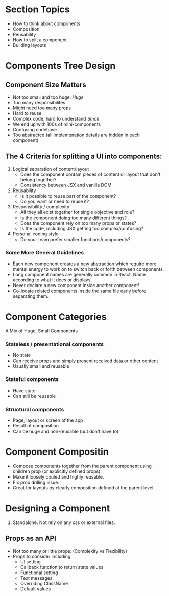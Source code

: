 # Section Topics

-   How to think about components
-   Composition
-   Reusability
-   How to split a component
-   Building layouts

# Components Tree Design

## Component Size Matters

-   Not too small and too huge.
    _Huge_
-   Too many responsibilites
-   Might need too many props
-   Hard to reuse
-   Complex code, hard to understand
    _Small_
-   We end up with 100s of mini-components
-   Confusing codebase
-   Too abstracted (all implemenation details are hidden in each component)

## The 4 Criteria for splitting a UI into components:

1. Logical separation of content/layout
    - Does the component contain pieces of content or layout that don't belong together?
    - Consistency between JSX and vanilla DOM
2. Reusability
    - Is it possible to reuse part of the component?
    - Do you want or need to reuse it?
3. Responsibility / complexity
    - All they all exist together for single objective and role?
    - Is the component doing too many different things?
    - Does the component rely on too many props or states?
    - Is the code, including JSX getting too complex/confusing?
4. Personal coding style
    - Do your team prefer smaller functions/components?

### Some More General Guidelines

-   Each new component creates a new abstraction which require more mental energy to work on to switch back or forth between components.
-   Long component names are generally common in React. Name according to what it does or displays.
-   Never declare a new component inside another component!
-   Co-locate related components inside the same file early before separating them.

# Component Categories

A Mix of Huge, Small Components

### Stateless / presentational components

-   No state
-   Can receive props and simply present received data or other content
-   Usually small and reusable

### Stateful components

-   Have state
-   Can still be reusable

### Structural components

-   Page, layout or screen of the app
-   Result of composition
-   Can be huge and non-reusable (but don't have to)

# Component Compositin

-   Compose components together from the parent component using children prop (or explicitly defined props).
-   Make it loosely couled and highly reusable.
-   Fix prop drilling issue.
-   Great for layouts by clearly composition defined at the parent level.

# Designing a Component

1. Standalone. Not rely on any css or external files.

## Props as an API

-   Not too many or little props. (Complexity vs Flexibility)
-   Props to consider including
    -   UI setting
    -   Callback function to return state values
    -   Functional setting
    -   Text messages
    -   Overriding ClassName
    -   Default values
